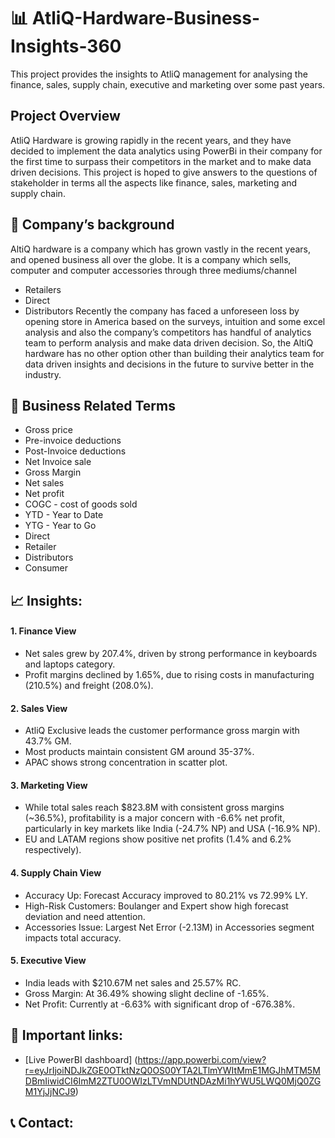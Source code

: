 # 📊 AtliQ-Hardware-Business-Insights-360
This project provides the insights to AtliQ management for analysing the finance, sales, supply chain, executive and marketing over some past years.

## Project Overview
AtliQ Hardware is growing rapidly in the recent years, and they have decided to implement the data analytics using PowerBi in their company for the first time to surpass their competitors in the market and to make data driven decisions. This project is hoped to give answers to the questions of stakeholder in terms all the aspects like finance, sales, marketing and supply chain.

## 🏢 Company’s background
AltiQ hardware is a company which has grown vastly in the recent years, and opened business all over the globe. It is a company which sells, computer and computer accessories through three mediums/channel

- Retailers
- Direct
- Distributors Recently the company has faced a unforeseen loss by opening store in America based on the surveys, intuition and some excel analysis and also the company’s competitors has handful of analytics team to perform analysis and make data driven decision. So, the AltiQ hardware has no other option other than building their analytics team for data driven insights and decisions in the future to survive better in the industry.

## 📝 Business Related Terms
- Gross price
- Pre-invoice deductions
- Post-Invoice deductions
- Net Invoice sale
- Gross Margin
- Net sales
- Net profit
- COGC - cost of goods sold
- YTD - Year to Date
- YTG - Year to Go
- Direct
- Retailer
- Distributors
- Consumer

## 📈 Insights:
#### 1. Finance View
- Net sales grew by 207.4%, driven by strong performance in keyboards and laptops category.
- Profit margins declined by 1.65%, due to rising costs in manufacturing (210.5%) and freight (208.0%).
#### 2. Sales View
- AtliQ Exclusive leads the customer performance gross margin with 43.7% GM.
- Most products maintain consistent GM around 35-37%.
- APAC shows strong concentration in scatter plot.
#### 3. Marketing View
- While total sales reach $823.8M with consistent gross margins (~36.5%), profitability is a major concern with -6.6% net profit, particularly in key markets like India (-24.7% NP) and USA (-16.9% NP).
- EU and LATAM regions show positive net profits (1.4% and 6.2% respectively).
#### 4. Supply Chain View
- Accuracy Up: Forecast Accuracy improved to 80.21% vs 72.99% LY.
- High-Risk Customers: Boulanger and Expert show high forecast deviation and need attention.
- Accessories Issue: Largest Net Error (-2.13M) in Accessories segment impacts total accuracy.
#### 5. Executive View
- India leads with $210.67M net sales and 25.57% RC.
- Gross Margin: At 36.49% showing slight decline of -1.65%.
- Net Profit: Currently at -6.63% with significant drop of -676.38%.

## 🔗 Important links:
- [Live PowerBI dashboard] (https://app.powerbi.com/view?r=eyJrIjoiNDJkZGE0OTktNzQ0OS00YTA2LTlmYWItMmE1MGJhMTM5MDBmIiwidCI6ImM2ZTU0OWIzLTVmNDUtNDAzMi1hYWU5LWQ0MjQ0ZGM1YjJjNCJ9)
## 📞 Contact:
